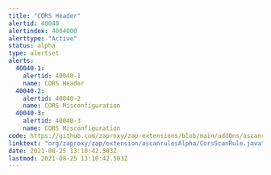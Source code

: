 ```yaml
---
title: "CORS Header"
alertid: 40040
alertindex: 4004000
alerttype: "Active"
status: alpha
type: alertset
alerts:
  40040-1:
    alertid: 40040-1
    name: CORS Header
  40040-2:
    alertid: 40040-2
    name: CORS Misconfiguration
  40040-3:
    alertid: 40040-3
    name: CORS Misconfiguration
code: https://github.com/zaproxy/zap-extensions/blob/main/addOns/ascanrulesAlpha/src/main/java/org/zaproxy/zap/extension/ascanrulesAlpha/CorsScanRule.java
linktext: "org/zaproxy/zap/extension/ascanrulesAlpha/CorsScanRule.java"
date: 2021-08-25 13:10:42.503Z
lastmod: 2021-08-25 13:10:42.503Z
---
```

